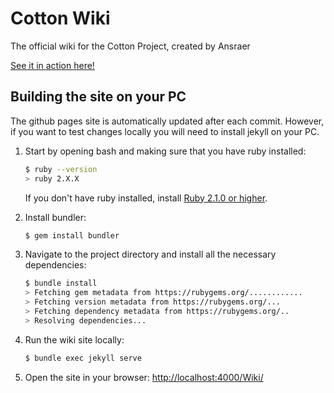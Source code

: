 # Cotton Wiki

The official wiki for the Cotton Project, created by Ansraer

[See it in action here!](https://cottonmc.github.io/Wiki/)

## Building the site on your PC
The github pages site is automatically updated after each commit. However, if you want to test changes locally you will need to install jekyll on your PC.

1.  Start by opening bash and making sure that you have ruby installed:
    ```bash
    $ ruby --version
    > ruby 2.X.X
    ```
    If you don't have ruby installed, install [Ruby 2.1.0 or higher](https://www.ruby-lang.org/en/downloads/).

2.  Install bundler:
    ```bash
    $ gem install bundler
    ```

3.  Navigate to the project directory and install all the necessary dependencies:
    ```bash
    $ bundle install
    > Fetching gem metadata from https://rubygems.org/............
    > Fetching version metadata from https://rubygems.org/...
    > Fetching dependency metadata from https://rubygems.org/..
    > Resolving dependencies...
    ```

4.  Run the wiki site locally:
    ```bash
    $ bundle exec jekyll serve
    ```

5. Open the site in your browser: [http://localhost:4000/Wiki/](http://localhost:4000/Wiki/)